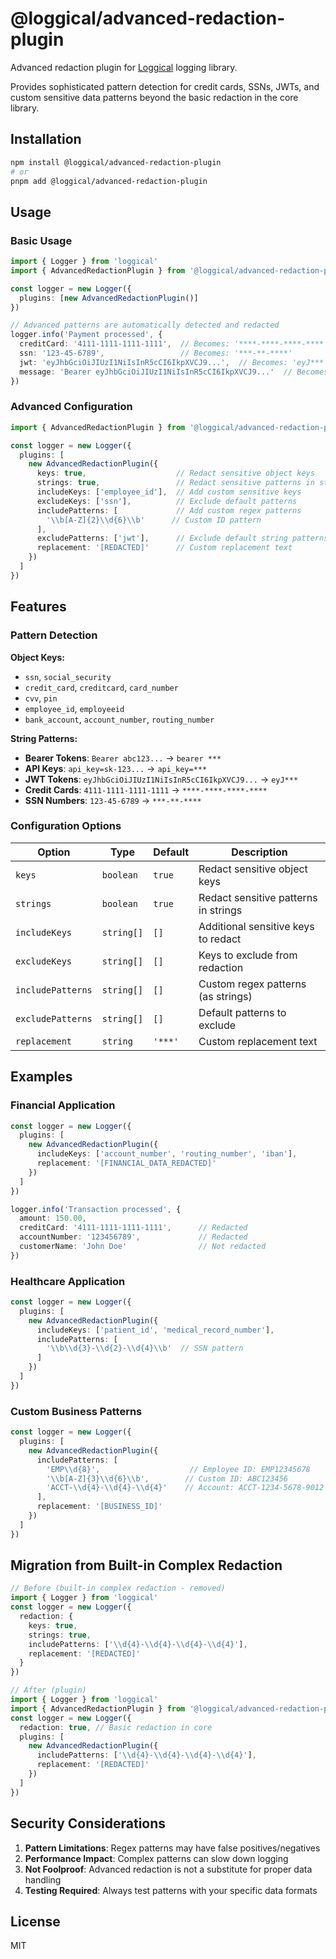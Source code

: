 # @loggical/advanced-redaction-plugin

Advanced redaction plugin for [Loggical](https://github.com/ilancohen/loggical) logging library.

Provides sophisticated pattern detection for credit cards, SSNs, JWTs, and custom sensitive data patterns beyond the basic redaction in the core library.

## Installation

```bash
npm install @loggical/advanced-redaction-plugin
# or
pnpm add @loggical/advanced-redaction-plugin
```

## Usage

### Basic Usage

```typescript
import { Logger } from 'loggical'
import { AdvancedRedactionPlugin } from '@loggical/advanced-redaction-plugin'

const logger = new Logger({
  plugins: [new AdvancedRedactionPlugin()]
})

// Advanced patterns are automatically detected and redacted
logger.info('Payment processed', {
  creditCard: '4111-1111-1111-1111',  // Becomes: '****-****-****-****'
  ssn: '123-45-6789',                 // Becomes: '***-**-****'
  jwt: 'eyJhbGciOiJIUzI1NiIsInR5cCI6IkpXVCJ9...',  // Becomes: 'eyJ***'
  message: 'Bearer eyJhbGciOiJIUzI1NiIsInR5cCI6IkpXVCJ9...'  // Becomes: 'bearer ***'
})
```

### Advanced Configuration

```typescript
import { AdvancedRedactionPlugin } from '@loggical/advanced-redaction-plugin'

const logger = new Logger({
  plugins: [
    new AdvancedRedactionPlugin({
      keys: true,                    // Redact sensitive object keys
      strings: true,                 // Redact sensitive patterns in strings
      includeKeys: ['employee_id'],  // Add custom sensitive keys
      excludeKeys: ['ssn'],          // Exclude default patterns
      includePatterns: [             // Add custom regex patterns
        '\\b[A-Z]{2}\\d{6}\\b'      // Custom ID pattern
      ],
      excludePatterns: ['jwt'],      // Exclude default string patterns
      replacement: '[REDACTED]'      // Custom replacement text
    })
  ]
})
```

## Features

### Pattern Detection

**Object Keys:**
- `ssn`, `social_security` 
- `credit_card`, `creditcard`, `card_number`
- `cvv`, `pin`
- `employee_id`, `employeeid`
- `bank_account`, `account_number`, `routing_number`

**String Patterns:**
- **Bearer Tokens**: `Bearer abc123...` → `bearer ***`
- **API Keys**: `api_key=sk-123...` → `api_key=***`  
- **JWT Tokens**: `eyJhbGciOiJIUzI1NiIsInR5cCI6IkpXVCJ9...` → `eyJ***`
- **Credit Cards**: `4111-1111-1111-1111` → `****-****-****-****`
- **SSN Numbers**: `123-45-6789` → `***-**-****`

### Configuration Options

| Option | Type | Default | Description |
|--------|------|---------|-------------|
| `keys` | `boolean` | `true` | Redact sensitive object keys |
| `strings` | `boolean` | `true` | Redact sensitive patterns in strings |
| `includeKeys` | `string[]` | `[]` | Additional sensitive keys to redact |
| `excludeKeys` | `string[]` | `[]` | Keys to exclude from redaction |
| `includePatterns` | `string[]` | `[]` | Custom regex patterns (as strings) |
| `excludePatterns` | `string[]` | `[]` | Default patterns to exclude |
| `replacement` | `string` | `'***'` | Custom replacement text |

## Examples

### Financial Application

```typescript
const logger = new Logger({
  plugins: [
    new AdvancedRedactionPlugin({
      includeKeys: ['account_number', 'routing_number', 'iban'],
      replacement: '[FINANCIAL_DATA_REDACTED]'
    })
  ]
})

logger.info('Transaction processed', {
  amount: 150.00,
  creditCard: '4111-1111-1111-1111',      // Redacted
  accountNumber: '123456789',             // Redacted  
  customerName: 'John Doe'                // Not redacted
})
```

### Healthcare Application

```typescript
const logger = new Logger({
  plugins: [
    new AdvancedRedactionPlugin({
      includeKeys: ['patient_id', 'medical_record_number'],
      includePatterns: [
        '\\b\\d{3}-\\d{2}-\\d{4}\\b'  // SSN pattern
      ]
    })
  ]
})
```

### Custom Business Patterns

```typescript
const logger = new Logger({
  plugins: [
    new AdvancedRedactionPlugin({
      includePatterns: [
        'EMP\\d{8}',                    // Employee ID: EMP12345678
        '\\b[A-Z]{3}\\d{6}\\b',        // Custom ID: ABC123456
        'ACCT-\\d{4}-\\d{4}-\\d{4}'    // Account: ACCT-1234-5678-9012
      ],
      replacement: '[BUSINESS_ID]'
    })
  ]
})
```

## Migration from Built-in Complex Redaction

```typescript
// Before (built-in complex redaction - removed)
import { Logger } from 'loggical'
const logger = new Logger({
  redaction: {
    keys: true,
    strings: true,
    includePatterns: ['\\d{4}-\\d{4}-\\d{4}-\\d{4}'],
    replacement: '[REDACTED]'
  }
})

// After (plugin)
import { Logger } from 'loggical'
import { AdvancedRedactionPlugin } from '@loggical/advanced-redaction-plugin'
const logger = new Logger({
  redaction: true, // Basic redaction in core
  plugins: [
    new AdvancedRedactionPlugin({
      includePatterns: ['\\d{4}-\\d{4}-\\d{4}-\\d{4}'],
      replacement: '[REDACTED]'
    })
  ]
})
```

## Security Considerations

1. **Pattern Limitations**: Regex patterns may have false positives/negatives
2. **Performance Impact**: Complex patterns can slow down logging
3. **Not Foolproof**: Advanced redaction is not a substitute for proper data handling
4. **Testing Required**: Always test patterns with your specific data formats

## License

MIT
